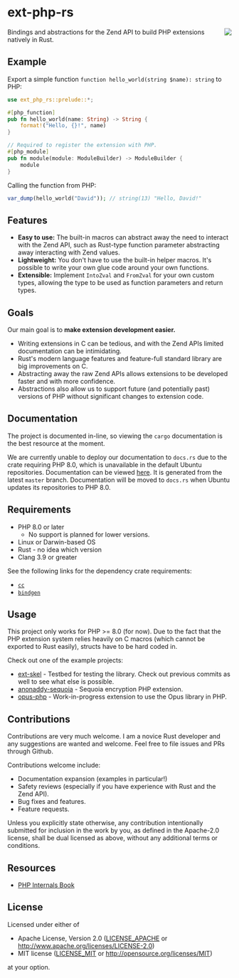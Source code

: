 # ext-php-rs

[<img align="right" src="https://discord.com/api/guilds/115233111977099271/widget.png?style=banner2">](https://discord.gg/dphp)

Bindings and abstractions for the Zend API to build PHP extensions natively in Rust.

## Example

Export a simple function `function hello_world(string $name): string` to PHP:

```rs
use ext_php_rs::prelude::*;

#[php_function]
pub fn hello_world(name: String) -> String {
    format!("Hello, {}!", name)
}

// Required to register the extension with PHP.
#[php_module]
pub fn module(module: ModuleBuilder) -> ModuleBuilder {
    module
}
```

Calling the function from PHP:

```php
var_dump(hello_world("David")); // string(13) "Hello, David!"
```

## Features

- **Easy to use:** The built-in macros can abstract away the need to interact with the Zend API, such as Rust-type function parameter abstracting away interacting with Zend values.
- **Lightweight:** You don't have to use the built-in helper macros. It's possible to write your own glue code around your own functions.
- **Extensible:** Implement `IntoZval` and `FromZval` for your own custom types, allowing the type to be used as function parameters and return types.

## Goals

Our main goal is to **make extension development easier.**

- Writing extensions in C can be tedious, and with the Zend APIs limited documentation can be intimidating.
- Rust's modern language features and feature-full standard library are big improvements on C.
- Abstracting away the raw Zend APIs allows extensions to be developed faster and with more confidence.
- Abstractions also allow us to support future (and potentially past) versions of PHP without significant changes to extension code.

## Documentation

The project is documented in-line, so viewing the `cargo` documentation is the best resource at the moment.

We are currently unable to deploy our documentation to `docs.rs` due to the crate requiring PHP 8.0, which is unavailable in the default Ubuntu repositories.
Documentation can be viewed [here](https://davidcole1340.github.io/ext-php-rs/). It is generated from the latest `master` branch. Documentation will be moved to `docs.rs` when Ubuntu updates its repositories to PHP 8.0.

## Requirements

- PHP 8.0 or later
     - No support is planned for lower versions.
- Linux or Darwin-based OS
- Rust - no idea which version
- Clang 3.9 or greater

See the following links for the dependency crate requirements:

- [`cc`](https://github.com/alexcrichton/cc-rs#compile-time-requirements)
- [`bindgen`](https://rust-lang.github.io/rust-bindgen/requirements.html)


## Usage

This project only works for PHP >= 8.0 (for now). Due to the fact that the PHP extension system relies heavily on C macros (which cannot be exported to Rust easily), structs have to be hard coded in.

Check out one of the example projects:

- [ext-skel](example/skel) - Testbed for testing the library. Check out previous commits as well to see what else is possible.
- [anonaddy-sequoia](https://gitlab.com/willbrowning/anonaddy-sequoia) - Sequoia encryption PHP extension.
- [opus-php](https://github.com/davidcole1340/opus-php/tree/rewrite_rs) - Work-in-progress extension to use the Opus library in PHP.

## Contributions

Contributions are very much welcome. I am a novice Rust developer and any suggestions are wanted and welcome. Feel free to file issues and PRs through Github.

Contributions welcome include:

- Documentation expansion (examples in particular!)
- Safety reviews (especially if you have experience with Rust and the Zend API).
- Bug fixes and features.
- Feature requests.

Unless you explicitly state otherwise, any contribution intentionally submitted
for inclusion in the work by you, as defined in the Apache-2.0 license, shall be
dual licensed as above, without any additional terms or conditions.

## Resources

- [PHP Internals Book](https://www.phpinternalsbook.com/)

## License

Licensed under either of

 * Apache License, Version 2.0
   ([LICENSE_APACHE](LICENSE_APACHE) or http://www.apache.org/licenses/LICENSE-2.0)
 * MIT license
   ([LICENSE_MIT](LICENSE_MIT) or http://opensource.org/licenses/MIT)

at your option.
